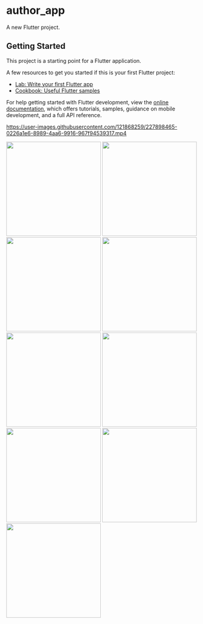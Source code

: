 # author_app

A new Flutter project.

## Getting Started

This project is a starting point for a Flutter application.

A few resources to get you started if this is your first Flutter project:

- [Lab: Write your first Flutter app](https://docs.flutter.dev/get-started/codelab)
- [Cookbook: Useful Flutter samples](https://docs.flutter.dev/cookbook)

For help getting started with Flutter development, view the
[online documentation](https://docs.flutter.dev/), which offers tutorials,
samples, guidance on mobile development, and a full API reference.

https://user-images.githubusercontent.com/121868259/227898465-0226a1e6-8989-4aa6-9916-967f94539317.mp4

<img src="https://user-images.githubusercontent.com/121868259/227897227-c175ec9d-cb45-4c82-a403-13de85f6afae.jpeg" width="250px">
<img src="https://user-images.githubusercontent.com/121868259/227897296-8c4e2f85-338c-40d9-bd00-cc2cceea949a.jpeg" width="250px">
<img src="https://user-images.githubusercontent.com/121868259/227897319-b0d6ba66-2a14-4daa-a032-581800f34c07.jpeg" width="250px">
<img src="https://user-images.githubusercontent.com/121868259/227897341-8f2fcb52-b7f8-4f87-80b0-eed75ebbc3b1.jpeg" width="250px">
<img src="https://user-images.githubusercontent.com/121868259/227897370-770d27c7-8370-45a2-8807-95f04bb14895.jpeg" width="250px">
<img src="https://user-images.githubusercontent.com/121868259/227897402-424137c8-2e2c-41ab-afe4-eabbbeaacc68.jpeg" width="250px">
<img src="https://user-images.githubusercontent.com/121868259/227897432-44ff9b6b-677e-40e0-8cf8-5df811cee73c.jpeg" width="250px">
<img src="https://user-images.githubusercontent.com/121868259/227897460-bae4b473-da9b-4bdc-b104-38a00ace27c2.jpeg" width="250px">
<img src="https://user-images.githubusercontent.com/121868259/227897472-3ecd4000-1205-4f31-aa8f-565eda18cccb.jpeg" width="250px">
